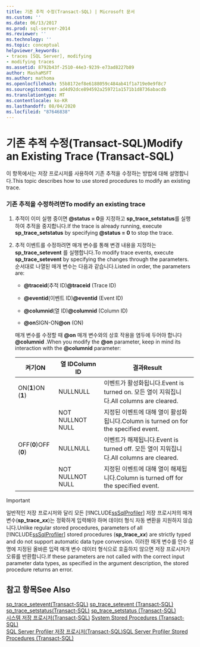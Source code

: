 ```yaml
---
title: 기존 추적 수정(Transact-SQL) | Microsoft 문서
ms.custom: ''
ms.date: 06/13/2017
ms.prod: sql-server-2014
ms.reviewer: ''
ms.technology: ''
ms.topic: conceptual
helpviewer_keywords:
- traces [SQL Server], modifying
- modifying traces
ms.assetid: 8792b43f-2510-44e3-9239-e73ad8227b89
author: MashaMSFT
ms.author: mathoma
ms.openlocfilehash: 55b8172ef8e6188059c484ab41f1a719e0e9f8c7
ms.sourcegitcommit: ad4d92dce894592a259721a1571b1d8736abacdb
ms.translationtype: MT
ms.contentlocale: ko-KR
ms.lasthandoff: 08/04/2020
ms.locfileid: "87646838"
---
```

# <a name="modify-an-existing-trace-transact-sql"></a><span data-ttu-id="10f7d-102">기존 추적 수정(Transact-SQL)</span><span class="sxs-lookup"><span data-stu-id="10f7d-102">Modify an Existing Trace (Transact-SQL)</span></span>
  <span data-ttu-id="10f7d-103">이 항목에서는 저장 프로시저를 사용하여 기존 추적을 수정하는 방법에 대해 설명합니다.</span><span class="sxs-lookup"><span data-stu-id="10f7d-103">This topic describes how to use stored procedures to modify an existing trace.</span></span>  
  
### <a name="to-modify-an-existing-trace"></a><span data-ttu-id="10f7d-104">기존 추적을 수정하려면</span><span class="sxs-lookup"><span data-stu-id="10f7d-104">To modify an existing trace</span></span>  
  
1.  <span data-ttu-id="10f7d-105">추적이 이미 실행 중이면 **@status = 0**을 지정하고 **sp_trace_setstatus**를 실행하여 추적을 중지합니다.</span><span class="sxs-lookup"><span data-stu-id="10f7d-105">If the trace is already running, execute **sp_trace_setstatus** by specifying **@status = 0** to stop the trace.</span></span>  
  
2.  <span data-ttu-id="10f7d-106">추적 이벤트를 수정하려면 매개 변수를 통해 변경 내용을 지정하는 **sp_trace_setevent** 를 실행합니다.</span><span class="sxs-lookup"><span data-stu-id="10f7d-106">To modify trace events, execute **sp_trace_setevent** by specifying the changes through the parameters.</span></span> <span data-ttu-id="10f7d-107">순서대로 나열된 매개 변수는 다음과 같습니다.</span><span class="sxs-lookup"><span data-stu-id="10f7d-107">Listed in order, the parameters are:</span></span>  
  
    -   <span data-ttu-id="10f7d-108">**@traceid**(추적 ID)</span><span class="sxs-lookup"><span data-stu-id="10f7d-108">**@traceid** (Trace ID)</span></span>  
  
    -   <span data-ttu-id="10f7d-109">**@eventid**(이벤트 ID)</span><span class="sxs-lookup"><span data-stu-id="10f7d-109">**@eventid** (Event ID)</span></span>  
  
    -   <span data-ttu-id="10f7d-110">**@columnid**(열 ID)</span><span class="sxs-lookup"><span data-stu-id="10f7d-110">**@columnid** (Column ID)</span></span>  
  
    -   <span data-ttu-id="10f7d-111">**@on**SIGN-ON</span><span class="sxs-lookup"><span data-stu-id="10f7d-111">**@on** (ON)</span></span>  
  
     <span data-ttu-id="10f7d-112">매개 변수를 수정할 때 **@on** 매개 변수와의 상호 작용을 염두에 두어야 합니다 **@columnid** .</span><span class="sxs-lookup"><span data-stu-id="10f7d-112">When you modify the **@on** parameter, keep in mind its interaction with the **@columnid** parameter:</span></span>  
  
    |<span data-ttu-id="10f7d-113">켜기</span><span class="sxs-lookup"><span data-stu-id="10f7d-113">ON</span></span>|<span data-ttu-id="10f7d-114">열 ID</span><span class="sxs-lookup"><span data-stu-id="10f7d-114">Column ID</span></span>|<span data-ttu-id="10f7d-115">결과</span><span class="sxs-lookup"><span data-stu-id="10f7d-115">Result</span></span>|  
    |--------|---------------|------------|  
    |<span data-ttu-id="10f7d-116">ON(**1**)</span><span class="sxs-lookup"><span data-stu-id="10f7d-116">ON (**1**)</span></span>|<span data-ttu-id="10f7d-117">NULL</span><span class="sxs-lookup"><span data-stu-id="10f7d-117">NULL</span></span>|<span data-ttu-id="10f7d-118">이벤트가 활성화됩니다.</span><span class="sxs-lookup"><span data-stu-id="10f7d-118">Event is turned on.</span></span> <span data-ttu-id="10f7d-119">모든 열이 지워집니다.</span><span class="sxs-lookup"><span data-stu-id="10f7d-119">All columns are cleared.</span></span>|  
    ||<span data-ttu-id="10f7d-120">NOT NULL</span><span class="sxs-lookup"><span data-stu-id="10f7d-120">NOT NULL</span></span>|<span data-ttu-id="10f7d-121">지정된 이벤트에 대해 열이 활성화됩니다.</span><span class="sxs-lookup"><span data-stu-id="10f7d-121">Column is turned on for the specified event.</span></span>|  
    |<span data-ttu-id="10f7d-122">OFF(**0**)</span><span class="sxs-lookup"><span data-stu-id="10f7d-122">OFF (**0**)</span></span>|<span data-ttu-id="10f7d-123">NULL</span><span class="sxs-lookup"><span data-stu-id="10f7d-123">NULL</span></span>|<span data-ttu-id="10f7d-124">이벤트가 해제됩니다.</span><span class="sxs-lookup"><span data-stu-id="10f7d-124">Event is turned off.</span></span> <span data-ttu-id="10f7d-125">모든 열이 지워집니다.</span><span class="sxs-lookup"><span data-stu-id="10f7d-125">All columns are cleared.</span></span>|  
    ||<span data-ttu-id="10f7d-126">NOT NULL</span><span class="sxs-lookup"><span data-stu-id="10f7d-126">NOT NULL</span></span>|<span data-ttu-id="10f7d-127">지정된 이벤트에 대해 열이 해제됩니다.</span><span class="sxs-lookup"><span data-stu-id="10f7d-127">Column is turned off for the specified event.</span></span>|  
  
> [!IMPORTANT]
>  <span data-ttu-id="10f7d-128">일반적인 저장 프로시저와 달리 모든 [!INCLUDE[ssSqlProfiler](../../includes/sssqlprofiler-md.md)] 저장 프로시저의 매개 변수(<strong>sp_trace_*xx*</strong>)는 정확하게 입력해야 하며 데이터 형식 자동 변환을 지원하지 않습니다.</span><span class="sxs-lookup"><span data-stu-id="10f7d-128">Unlike regular stored procedures, parameters of all [!INCLUDE[ssSqlProfiler](../../includes/sssqlprofiler-md.md)] stored procedures (<strong>sp_trace_*xx*</strong>) are strictly typed and do not support automatic data type conversion.</span></span> <span data-ttu-id="10f7d-129">이러한 매개 변수를 인수 설명에 지정된 올바른 입력 매개 변수 데이터 형식으로 호출하지 않으면 저장 프로시저가 오류를 반환합니다.</span><span class="sxs-lookup"><span data-stu-id="10f7d-129">If these parameters are not called with the correct input parameter data types, as specified in the argument description, the stored procedure returns an error.</span></span>  

## <a name="see-also"></a><span data-ttu-id="10f7d-130">참고 항목</span><span class="sxs-lookup"><span data-stu-id="10f7d-130">See Also</span></span>  
 <span data-ttu-id="10f7d-131">[sp_trace_setevent&#40;Transact-SQL&#41;](/sql/relational-databases/system-stored-procedures/sp-trace-setevent-transact-sql) </span><span class="sxs-lookup"><span data-stu-id="10f7d-131">[sp_trace_setevent &#40;Transact-SQL&#41;](/sql/relational-databases/system-stored-procedures/sp-trace-setevent-transact-sql) </span></span>  
 <span data-ttu-id="10f7d-132">[sp_trace_setstatus&#40;Transact-SQL&#41;](/sql/relational-databases/system-stored-procedures/sp-trace-setstatus-transact-sql) </span><span class="sxs-lookup"><span data-stu-id="10f7d-132">[sp_trace_setstatus &#40;Transact-SQL&#41;](/sql/relational-databases/system-stored-procedures/sp-trace-setstatus-transact-sql) </span></span>  
 <span data-ttu-id="10f7d-133">[시스템 저장 프로시저&#40;Transact-SQL&#41;](/sql/relational-databases/system-stored-procedures/system-stored-procedures-transact-sql) </span><span class="sxs-lookup"><span data-stu-id="10f7d-133">[System Stored Procedures &#40;Transact-SQL&#41;](/sql/relational-databases/system-stored-procedures/system-stored-procedures-transact-sql) </span></span>  
 [<span data-ttu-id="10f7d-134">SQL Server Profiler 저장 프로시저&#40;Transact-SQL&#41;</span><span class="sxs-lookup"><span data-stu-id="10f7d-134">SQL Server Profiler Stored Procedures &#40;Transact-SQL&#41;</span></span>](/sql/relational-databases/system-stored-procedures/sql-server-profiler-stored-procedures-transact-sql)  
  
  

